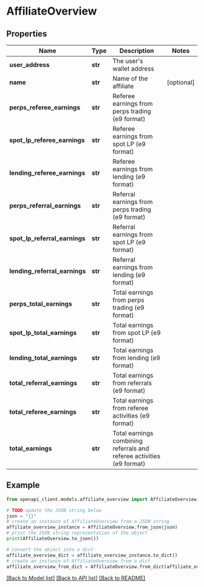 # AffiliateOverview


## Properties

Name | Type | Description | Notes
------------ | ------------- | ------------- | -------------
**user_address** | **str** | The user&#39;s wallet address | 
**name** | **str** | Name of the affiliate | [optional] 
**perps_referee_earnings** | **str** | Referee earnings from perps trading (e9 format) | 
**spot_lp_referee_earnings** | **str** | Referee earnings from spot LP (e9 format) | 
**lending_referee_earnings** | **str** | Referee earnings from lending (e9 format) | 
**perps_referral_earnings** | **str** | Referral earnings from perps trading (e9 format) | 
**spot_lp_referral_earnings** | **str** | Referral earnings from spot LP (e9 format) | 
**lending_referral_earnings** | **str** | Referral earnings from lending (e9 format) | 
**perps_total_earnings** | **str** | Total earnings from perps trading (e9 format) | 
**spot_lp_total_earnings** | **str** | Total earnings from spot LP (e9 format) | 
**lending_total_earnings** | **str** | Total earnings from lending (e9 format) | 
**total_referral_earnings** | **str** | Total earnings from referrals (e9 format) | 
**total_referee_earnings** | **str** | Total earnings from referee activities (e9 format) | 
**total_earnings** | **str** | Total earnings combining referrals and referee activities (e9 format) | 

## Example

```python
from openapi_client.models.affiliate_overview import AffiliateOverview

# TODO update the JSON string below
json = "{}"
# create an instance of AffiliateOverview from a JSON string
affiliate_overview_instance = AffiliateOverview.from_json(json)
# print the JSON string representation of the object
print(AffiliateOverview.to_json())

# convert the object into a dict
affiliate_overview_dict = affiliate_overview_instance.to_dict()
# create an instance of AffiliateOverview from a dict
affiliate_overview_from_dict = AffiliateOverview.from_dict(affiliate_overview_dict)
```
[[Back to Model list]](../README.md#documentation-for-models) [[Back to API list]](../README.md#documentation-for-api-endpoints) [[Back to README]](../README.md)


